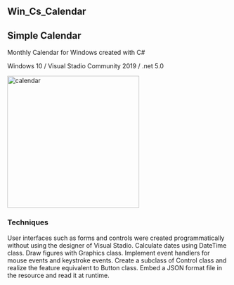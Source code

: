## Win_Cs_Calendar

## Simple Calendar

Monthly Calendar for Windows created with C#

Windows 10 / Visual Stadio Community 2019 / .net 5.0

<img src="http://mikomokaru.sakura.ne.jp/dot_net/1/calendar.png" alt="calendar" title="calendar" width="300">

### Techniques
User interfaces such as forms and controls were created programmatically without using the designer of Visual Stadio. Calculate dates using DateTime class. Draw figures with Graphics class. Implement event handlers for mouse events and keystroke events. Create a subclass of Control class and realize the feature equivalent to Button class. Embed a JSON format file in the resource and read it at runtime.
